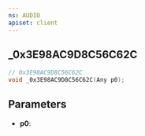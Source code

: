 ```yaml
---
ns: AUDIO
apiset: client
---
```

## _0x3E98AC9D8C56C62C

```c
// 0x3E98AC9D8C56C62C
void _0x3E98AC9D8C56C62C(Any p0);
```


## Parameters
* **p0**:




